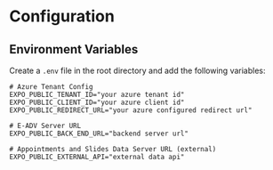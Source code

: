 # Configuration

## Environment Variables

Create a `.env` file in the root directory and add the following variables:
```
# Azure Tenant Config
EXPO_PUBLIC_TENANT_ID="your azure tenant id"
EXPO_PUBLIC_CLIENT_ID="your azure client id"
EXPO_PUBLIC_REDIRECT_URL="your azure configured redirect url"

# E-ADV Server URL
EXPO_PUBLIC_BACK_END_URL="backend server url"

# Appointments and Slides Data Server URL (external)
EXPO_PUBLIC_EXTERNAL_API="external data api"
```
